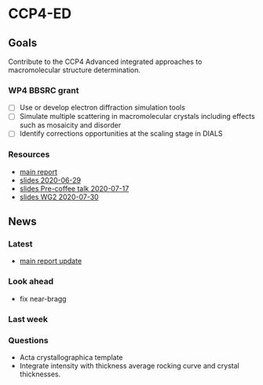 # CCP4-ED


## Goals
Contribute to the CCP4 Advanced integrated approaches to macromolecular structure determination.
### WP4 BBSRC grant
- [ ] Use or develop electron diffraction simulation tools
- [ ] Simulate multiple scattering in macromolecular crystals including effects such as mosaicity and disorder
- [ ] Identify corrections opportunities at the scaling stage in DIALS
### Resources
- [main report](/documents/report/report.pdf)
- [slides 2020-06-29](/documents/2020-01-29_WP2.pdf)
- [slides Pre-coffee talk 2020-07-17](/documents/2020-07_RALFT.pdf)
- [slides WG2 2020-07-30](/documents/2020-07_WG2.pdf)

## News
### Latest
- [main report update](/documents/report/report.pdf)

### Look ahead
- fix near-bragg

### Last week

### Questions
- Acta crystallographica template
- Integrate intensity with thickness average rocking curve and crystal thicknesses.

<!-- - libraries for bloch wave or FD simulator
- compare nearBragg with multislice : where does nanobragg fit in ?  
- reasonable accuracy in the corrections
- lyzozyme protein
- smv format : convert data to smv with nearBragg  
contains intensities, viewer does linear scale mapping  
- continuous rotation integration over steps# -->
